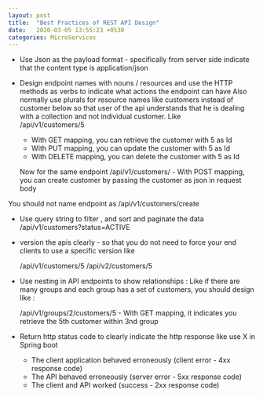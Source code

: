 ```yaml
---
layout: post
title:  "Best Practices of REST API Design"
date:   2020-03-05 13:55:23 +0530
categories: MicroServices
---
```



* Use Json as the payload format - specifically from server side indicate that the content type is application/json
* Design endpoint names with nouns / resources and use the HTTP methods as verbs to indicate what actions the endpoint can have
	Also normally use plurals for resource names like customers instead of customer below so that user of the api understands that he is dealing with a collection and not individual customer.
    Like     
    /api/v1/customers/5
     - With GET mapping, you can retrieve the customer with 5 as Id
     - With PUT mapping, you can update the customer with 5 as Id
     - With DELETE mapping, you can delete the customer with 5 as Id


   Now for the same endpoint
	/api/v1/customers/ - With POST mapping, you can create customer by passing the customer as json in request body

 You should not name endpoint as /api/v1/customers/create
			

* Use query string to filter , and sort and paginate the data
 	/api/v1/customers?status=ACTIVE
 
* version the apis clearly - so that you do not need to force your end clients to use a specific version like 

    /api/v1/customers/5
    /api/v2/customers/5
    
*  Use nesting in API endpoints to show relationships : Like if there are many groups and each group has a set of customers, you should design like :

	/api/v1/groups/2/customers/5  - With GET mapping, it indicates you retrieve the 5th customer within 3nd group


*  Return http status code to clearly indicate the http response like use X in Spring boot

    - The client application behaved erroneously (client error - 4xx response code)
    - The API behaved erroneously (server error - 5xx response code)
    - The client and API worked (success - 2xx response code)     


